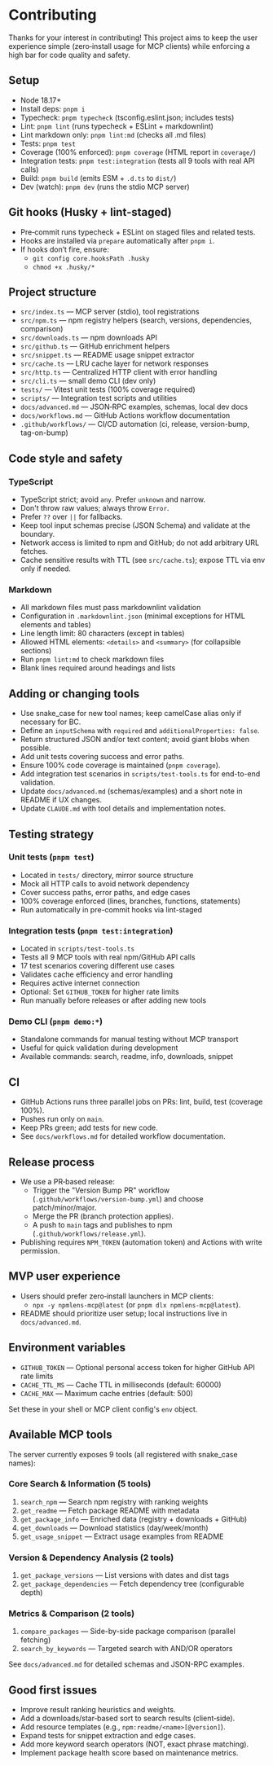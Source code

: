 # Contributing

Thanks for your interest in contributing! This project aims to keep the
user experience simple (zero‑install usage for MCP clients) while
enforcing a high bar for code quality and safety.

## Setup

- Node 18.17+
- Install deps: `pnpm i`
- Typecheck: `pnpm typecheck` (tsconfig.eslint.json; includes tests)
- Lint: `pnpm lint` (runs typecheck + ESLint + markdownlint)
- Lint markdown only: `pnpm lint:md` (checks all .md files)
- Tests: `pnpm test`
- Coverage (100% enforced): `pnpm coverage` (HTML report in `coverage/`)
- Integration tests: `pnpm test:integration` (tests all 9 tools with real
  API calls)
- Build: `pnpm build` (emits ESM + `.d.ts` to `dist/`)
- Dev (watch): `pnpm dev` (runs the stdio MCP server)

## Git hooks (Husky + lint‑staged)

- Pre‑commit runs typecheck + ESLint on staged files and related tests.
- Hooks are installed via `prepare` automatically after `pnpm i`.
- If hooks don’t fire, ensure:
  - `git config core.hooksPath .husky`
  - `chmod +x .husky/*`

## Project structure

- `src/index.ts` — MCP server (stdio), tool registrations
- `src/npm.ts` — npm registry helpers (search, versions, dependencies,
  comparison)
- `src/downloads.ts` — npm downloads API
- `src/github.ts` — GitHub enrichment helpers
- `src/snippet.ts` — README usage snippet extractor
- `src/cache.ts` — LRU cache layer for network responses
- `src/http.ts` — Centralized HTTP client with error handling
- `src/cli.ts` — small demo CLI (dev only)
- `tests/` — Vitest unit tests (100% coverage required)
- `scripts/` — Integration test scripts and utilities
- `docs/advanced.md` — JSON‑RPC examples, schemas, local dev docs
- `docs/workflows.md` — GitHub Actions workflow documentation
- `.github/workflows/` — CI/CD automation (ci, release, version-bump,
  tag-on-bump)

## Code style and safety

### TypeScript

- TypeScript strict; avoid `any`. Prefer `unknown` and narrow.
- Don't throw raw values; always throw `Error`.
- Prefer `??` over `||` for fallbacks.
- Keep tool input schemas precise (JSON Schema) and validate at the
  boundary.
- Network access is limited to npm and GitHub; do not add arbitrary URL
  fetches.
- Cache sensitive results with TTL (see `src/cache.ts`); expose TTL via
  env only if needed.

### Markdown

- All markdown files must pass markdownlint validation
- Configuration in `.markdownlint.json` (minimal exceptions for HTML
  elements and tables)
- Line length limit: 80 characters (except in tables)
- Allowed HTML elements: `<details>` and `<summary>` (for collapsible
  sections)
- Run `pnpm lint:md` to check markdown files
- Blank lines required around headings and lists

## Adding or changing tools

- Use snake_case for new tool names; keep camelCase alias only if
  necessary for BC.
- Define an `inputSchema` with `required` and
  `additionalProperties: false`.
- Return structured JSON and/or text content; avoid giant blobs when
  possible.
- Add unit tests covering success and error paths.
- Ensure 100% code coverage is maintained (`pnpm coverage`).
- Add integration test scenarios in `scripts/test-tools.ts` for
  end-to-end validation.
- Update `docs/advanced.md` (schemas/examples) and a short note in
  README if UX changes.
- Update `CLAUDE.md` with tool details and implementation notes.

## Testing strategy

### Unit tests (`pnpm test`)

- Located in `tests/` directory, mirror source structure
- Mock all HTTP calls to avoid network dependency
- Cover success paths, error paths, and edge cases
- 100% coverage enforced (lines, branches, functions, statements)
- Run automatically in pre-commit hooks via lint-staged

### Integration tests (`pnpm test:integration`)

- Located in `scripts/test-tools.ts`
- Tests all 9 MCP tools with real npm/GitHub API calls
- 17 test scenarios covering different use cases
- Validates cache efficiency and error handling
- Requires active internet connection
- Optional: Set `GITHUB_TOKEN` for higher rate limits
- Run manually before releases or after adding new tools

### Demo CLI (`pnpm demo:*`)

- Standalone commands for manual testing without MCP transport
- Useful for quick validation during development
- Available commands: search, readme, info, downloads, snippet

## CI

- GitHub Actions runs three parallel jobs on PRs: lint, build, test
  (coverage 100%).
- Pushes run only on `main`.
- Keep PRs green; add tests for new code.
- See `docs/workflows.md` for detailed workflow documentation.

## Release process

- We use a PR‑based release:
  - Trigger the "Version Bump PR" workflow
    (`.github/workflows/version-bump.yml`) and choose patch/minor/major.
  - Merge the PR (branch protection applies).
  - A push to `main` tags and publishes to npm
    (`.github/workflows/release.yml`).
- Publishing requires `NPM_TOKEN` (automation token) and Actions with
  write permission.

## MVP user experience

- Users should prefer zero‑install launchers in MCP clients:
  - `npx -y npmlens-mcp@latest` (or `pnpm dlx npmlens-mcp@latest`).
- README should prioritize user setup; local instructions live in
  `docs/advanced.md`.

## Environment variables

- `GITHUB_TOKEN` — Optional personal access token for higher GitHub API
  rate limits
- `CACHE_TTL_MS` — Cache TTL in milliseconds (default: 60000)
- `CACHE_MAX` — Maximum cache entries (default: 500)

Set these in your shell or MCP client config's `env` object.

## Available MCP tools

The server currently exposes 9 tools (all registered with snake_case names):

### Core Search & Information (5 tools)

1. `search_npm` — Search npm registry with ranking weights
2. `get_readme` — Fetch package README with metadata
3. `get_package_info` — Enriched data (registry + downloads + GitHub)
4. `get_downloads` — Download statistics (day/week/month)
5. `get_usage_snippet` — Extract usage examples from README

### Version & Dependency Analysis (2 tools)

1. `get_package_versions` — List versions with dates and dist tags
2. `get_package_dependencies` — Fetch dependency tree (configurable depth)

### Metrics & Comparison (2 tools)

1. `compare_packages` — Side-by-side package comparison (parallel fetching)
2. `search_by_keywords` — Targeted search with AND/OR operators

See `docs/advanced.md` for detailed schemas and JSON-RPC examples.

## Good first issues

- Improve result ranking heuristics and weights.
- Add a downloads/star‑based sort to search results (client‑side).
- Add resource templates (e.g., `npm:readme/<name>[@version]`).
- Expand tests for snippet extraction and edge cases.
- Add more keyword search operators (NOT, exact phrase matching).
- Implement package health score based on maintenance metrics.
